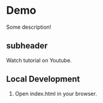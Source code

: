 # Demo

Some description!

## subheader

Watch tutorial on Youtube.

## Local Development

1. Open index.html in your browser.

